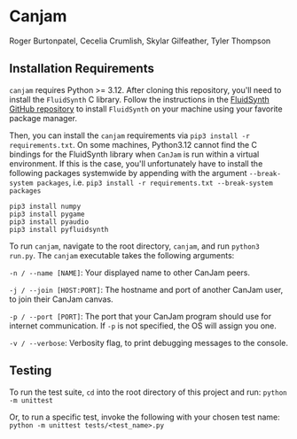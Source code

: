 # Canjam

Roger Burtonpatel, Cecelia Crumlish, Skylar Gilfeather, Tyler Thompson

## Installation Requirements
`canjam` requires Python >= 3.12. After cloning this repository, you'll need
to install the `FluidSynth` C library. Follow the instructions in the
[FluidSynth GitHub repository](https://github.com/FluidSynth/fluidsynth/wiki/Download#distributions) to install `FluidSynth` on your machine using your favorite package manager.

Then, you can install the `canjam` requirements via `pip3 install -r requirements.txt`.
On some machines, Python3.12 cannot find the C bindings for the FluidSynth library
when `CanJam` is run within a virtual environment. If this is the case, you'll
unfortunately have to install the following packages systemwide by appending
with the argument `--break-system packages`, i.e. `pip3 install -r requirements.txt --break-system packages`

```
pip3 install numpy
pip3 install pygame
pip3 install pyaudio
pip3 install pyfluidsynth
```

To run `canjam`, navigate to the root directory, `canjam`, and run `python3 run.py`.
The `canjam` executable takes the following arguments:

`-n / --name [NAME]`: Your displayed name to other CanJam peers.

`-j / --join [HOST:PORT]`: The hostname and port of another CanJam user,
to join their CanJam canvas.

`-p / --port [PORT]`: The port that your CanJam program should use for internet communication. If `-p` is not specified, the OS will assign you one.

`-v / --verbose`: Verbosity flag, to print debugging messages to the console.

## Testing

To run the test suite, `cd` into the root directory of this project and run:
`python -m unittest`

Or, to run a specific test, invoke the following with your chosen test name:
`python -m unittest tests/<test_name>.py`
